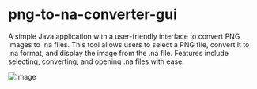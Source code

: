 # png-to-na-converter-gui
A simple Java application with a user-friendly interface to convert PNG images to .na files. This tool allows users to select a PNG file, convert it to .na format, and display the image from the .na file. Features include selecting, converting, and opening .na files with ease.

![image](https://github.com/user-attachments/assets/b631df7f-0560-4245-91c4-3a9bb8fcdb64)

